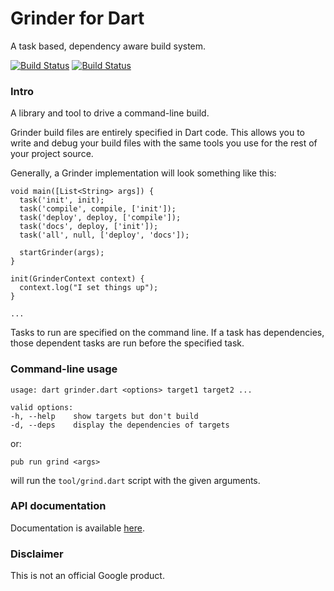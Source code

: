 # Grinder for Dart

A task based, dependency aware build system.

[![Build Status](https://drone.io/github.com/google/grinder.dart/status.png)](https://drone.io/github.com/google/grinder.dart/latest)
[![Build Status](https://travis-ci.org/google/grinder.dart.svg?branch=master)](https://travis-ci.org/google/grinder.dart)

### Intro

A library and tool to drive a command-line build.

Grinder build files are entirely specified in Dart code. This allows you to
write and debug your build files with the same tools you use for the rest of
your project source.

Generally, a Grinder implementation will look something like this:

    void main([List<String> args]) {
      task('init', init);
      task('compile', compile, ['init']);
      task('deploy', deploy, ['compile']);
      task('docs', deploy, ['init']);
      task('all', null, ['deploy', 'docs']);

      startGrinder(args);
    }

    init(GrinderContext context) {
      context.log("I set things up");
    }

    ...

Tasks to run are specified on the command line. If a task has dependencies,
those dependent tasks are run before the specified task.

### Command-line usage
    usage: dart grinder.dart <options> target1 target2 ...

    valid options:
    -h, --help    show targets but don't build
    -d, --deps    display the dependencies of targets

or:

    pub run grind <args>

will run the `tool/grind.dart` script with the given arguments.

### API documentation

Documentation is available [here][docs].

### Disclaimer

This is not an official Google product.

[docs]: http://www.dartdocs.org/documentation/grinder/latest
